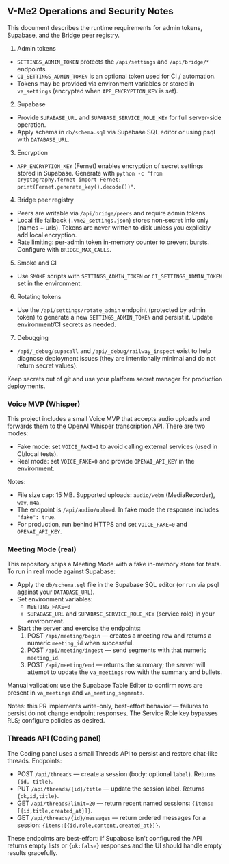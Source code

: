 ## V-Me2 Operations and Security Notes

This document describes the runtime requirements for admin tokens, Supabase, and the Bridge peer registry.

1. Admin tokens
  - `SETTINGS_ADMIN_TOKEN` protects the `/api/settings` and `/api/bridge/*` endpoints.
  - `CI_SETTINGS_ADMIN_TOKEN` is an optional token used for CI / automation.
  - Tokens may be provided via environment variables or stored in `va_settings` (encrypted when `APP_ENCRYPTION_KEY` is set).

2. Supabase
  - Provide `SUPABASE_URL` and `SUPABASE_SERVICE_ROLE_KEY` for full server-side operation.
  - Apply schema in `db/schema.sql` via Supabase SQL editor or using psql with `DATABASE_URL`.

3. Encryption
  - `APP_ENCRYPTION_KEY` (Fernet) enables encryption of secret settings stored in Supabase. Generate with `python -c "from cryptography.fernet import Fernet; print(Fernet.generate_key().decode())"`.

4. Bridge peer registry
  - Peers are writable via `/api/bridge/peers` and require admin tokens.
  - Local file fallback (`.vme2_settings.json`) stores non-secret info only (names + urls). Tokens are never written to disk unless you explicitly add local encryption.
  - Rate limiting: per-admin token in-memory counter to prevent bursts. Configure with `BRIDGE_MAX_CALLS`.

5. Smoke and CI
  - Use `SMOKE` scripts with `SETTINGS_ADMIN_TOKEN` or `CI_SETTINGS_ADMIN_TOKEN` set in the environment.

6. Rotating tokens
  - Use the `/api/settings/rotate_admin` endpoint (protected by admin token) to generate a new `SETTINGS_ADMIN_TOKEN` and persist it. Update environment/CI secrets as needed.

7. Debugging
  - `/api/_debug/supacall` and `/api/_debug/railway_inspect` exist to help diagnose deployment issues (they are intentionally minimal and do not return secret values).

Keep secrets out of git and use your platform secret manager for production deployments.


### Voice MVP (Whisper)

This project includes a small Voice MVP that accepts audio uploads and forwards
them to the OpenAI Whisper transcription API. There are two modes:

- Fake mode: set `VOICE_FAKE=1` to avoid calling external services (used in CI/local tests).
- Real mode: set `VOICE_FAKE=0` and provide `OPENAI_API_KEY` in the environment.

Notes:
- File size cap: 15 MB. Supported uploads: `audio/webm` (MediaRecorder), `wav`, `m4a`.
- The endpoint is `/api/audio/upload`. In fake mode the response includes `"fake": true`.
- For production, run behind HTTPS and set `VOICE_FAKE=0` and `OPENAI_API_KEY`.


### Meeting Mode (real)

This repository ships a Meeting Mode with a fake in-memory store for tests. To run in real mode against Supabase:

- Apply the `db/schema.sql` file in the Supabase SQL editor (or run via psql against your `DATABASE_URL`).
- Set environment variables:
  - `MEETING_FAKE=0`
  - `SUPABASE_URL` and `SUPABASE_SERVICE_ROLE_KEY` (service role) in your environment.
- Start the server and exercise the endpoints:
  1. POST `/api/meeting/begin` — creates a meeting row and returns a numeric `meeting_id` when successful.
  2. POST `/api/meeting/ingest` — send segments with that numeric `meeting_id`.
  3. POST `/api/meeting/end` — returns the summary; the server will attempt to update the `va_meetings` row with the summary and bullets.

Manual validation: use the Supabase Table Editor to confirm rows are present in `va_meetings` and `va_meeting_segments`.

Notes: this PR implements write-only, best-effort behavior — failures to persist do not change endpoint responses. The Service Role key bypasses RLS; configure policies as desired.


### Threads API (Coding panel)

The Coding panel uses a small Threads API to persist and restore chat-like threads. Endpoints:

- POST `/api/threads` — create a session (body: optional `label`). Returns `{id, title}`.
- PUT `/api/threads/{id}/title` — update the session label. Returns `{ok,id,title}`.
- GET `/api/threads?limit=20` — return recent named sessions: `{items:[{id,title,created_at}]}`.
- GET `/api/threads/{id}/messages` — return ordered messages for a session: `{items:[{id,role,content,created_at}]}`.

These endpoints are best-effort: if Supabase isn't configured the API returns empty lists or `{ok:false}` responses and the UI should handle empty results gracefully.

